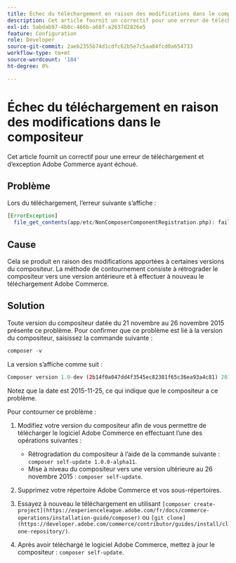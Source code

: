 ```yaml
---
title: Échec du téléchargement en raison des modifications dans le compositeur
description: Cet article fournit un correctif pour une erreur de téléchargement et d’exception Adobe Commerce ayant échoué.
exl-id: 5abdab97-4b0c-466b-a68f-a2637d2826e5
feature: Configuration
role: Developer
source-git-commit: 2aeb2355b74d1cdfc62b5e7c5aa04fcd0a654733
workflow-type: tm+mt
source-wordcount: '184'
ht-degree: 0%

---
```


# Échec du téléchargement en raison des modifications dans le compositeur

Cet article fournit un correctif pour une erreur de téléchargement et d’exception Adobe Commerce ayant échoué.

## Problème

Lors du téléchargement, l’erreur suivante s’affiche :

```php
[ErrorException]
  file_get_contents(app/etc/NonComposerComponentRegistration.php): failed to open stream: No such file or directory
```

## Cause

Cela se produit en raison des modifications apportées à certaines versions du compositeur. La méthode de contournement consiste à rétrograder le compositeur vers une version antérieure et à effectuer à nouveau le téléchargement Adobe Commerce.

## Solution

Toute version du compositeur datée du 21 novembre au 26 novembre 2015 présente ce problème. Pour confirmer que ce problème est lié à la version du compositeur, saisissez la commande suivante :

```php
composer -v
```

La version s’affiche comme suit :

```php
Composer version 1.0-dev (2b14f0a047dd4f3545ec82381f65c36ea93a4c81) 2015-11-25 17:13:09
```

Notez que la date est 2015-11-25, ce qui indique que le compositeur a ce problème.

Pour contourner ce problème :

1. Modifiez votre version du compositeur afin de vous permettre de télécharger le logiciel Adobe Commerce en effectuant l’une des opérations suivantes :

   * Rétrogradation du compositeur à l’aide de la commande suivante : `composer self-update 1.0.0-alpha11`.
   * Mise à niveau du compositeur vers une version ultérieure au 26 novembre 2015 : `composer self-update`.

1. Supprimez votre répertoire Adobe Commerce et vos sous-répertoires.
1. Essayez à nouveau le téléchargement en utilisant `[composer create-project](https://experienceleague.adobe.com/fr/docs/commerce-operations/installation-guide/composer)` ou `[git clone](https://developer.adobe.com/commerce/contributor/guides/install/clone-repository/)`.
1. Après avoir téléchargé le logiciel Adobe Commerce, mettez à jour le compositeur : `composer self-update`.
